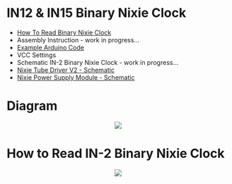 # IN12 & IN15 Binary Nixie Clock

- <a href="https://github.com/marcinsaj/IN12-IN15-Binary-Nixie-Clock/blob/master/datasheet/How-To-Read-Binary-Nixie-Clock.pdf">How To Read Binary Nixie Clock</a>
- Assembly Instruction - work in progress...
- <a href="https://github.com/marcinsaj/in2-binary-nixie-clock/tree/master/example">Example Arduino Code</a>
- VCC Settings
- Schematic IN-2 Binary Nixie Clock - work in progress...
- <a href="https://github.com/marcinsaj/IN12-IN15-Binary-Nixie-Clock/blob/master/datasheet/Nixie-Tube-Driver-V2-Schematic.pdf">Nixie Tube Driver V2 - Schematic</a>
- <a href="https://github.com/marcinsaj/IN12-IN15-Binary-Nixie-Clock/blob/master/datasheet/Nixie-Module-Power-Supply-Schematic.pdf">Nixie Power Supply Module - Schematic</a>

# Diagram
<p align="center"><img src="https://github.com/marcinsaj/IN12-IN15-Binary-Nixie-Clock/blob/master/extras/IN12-IN15-Binary-Nixie-Clock.jpg"></p>

# How to Read IN-2 Binary Nixie Clock
<p align="center"><img src="https://github.com/marcinsaj/IN12-IN15-Binary-Nixie-Clock/blob/master/extras/How-To-Read-Binary-Nixie-Clock.jpg"></p>
